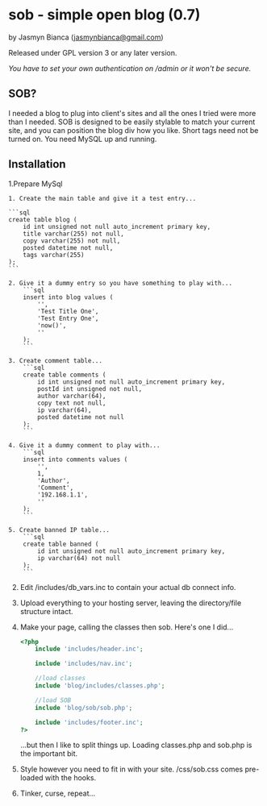 sob - simple open blog (0.7)
============================

by Jasmyn Bianca (jasmynbianca@gmail.com)

Released under GPL version 3 or any later version.

*You have to set your own authentication on /admin or it won't be secure.*

SOB?
----
I needed a blog to plug into client's sites and all the ones I tried were more than I needed.
SOB is designed to be easily stylable to match your current site, and you can position the blog div how you like.
Short tags need not be turned on. You need MySQL up and running.

Installation
------------

1.Prepare MySql

    1. Create the main table and give it a test entry...

    ```sql
    create table blog (
        id int unsigned not null auto_increment primary key,
        title varchar(255) not null,
        copy varchar(255) not null,
        posted datetime not null,
        tags varchar(255)
    );
    ```

    2. Give it a dummy entry so you have something to play with...
        ```sql
        insert into blog values (
            '',
            'Test Title One',
            'Test Entry One',
            'now()',
            ''
        );
        ```

    3. Create comment table...
        ```sql
        create table comments (
            id int unsigned not null auto_increment primary key,
            postId int unsigned not null,
            author varchar(64),
            copy text not null,
            ip varchar(64),
            posted datetime not null
        );
        ```

    4. Give it a dummy comment to play with...
        ```sql
        insert into comments values (
            '',
            1,
            'Author',
            'Comment',
            '192.168.1.1',
            ''
        );
        ```

    5. Create banned IP table...
        ```sql
        create table banned (
            id int unsigned not null auto_increment primary key,
            ip varchar(64) not null
        );
        ```

2. Edit /includes/db_vars.inc to contain your actual db connect info.

3. Upload everything to your hosting server, leaving the directory/file structure intact.

4. Make your page, calling the classes then sob. Here's one I did...
    ```php
    <?php
        include 'includes/header.inc';

        include 'includes/nav.inc';

        //load classes
        include 'blog/includes/classes.php';

        //load SOB
        include	'blog/sob/sob.php';

        include 'includes/footer.inc';
    ?>
    ```

    ...but then I like to split things up. Loading classes.php and sob.php is the important bit.

5. Style however you need to fit in with your site. /css/sob.css comes pre-loaded with the hooks.

6. Tinker, curse, repeat...
